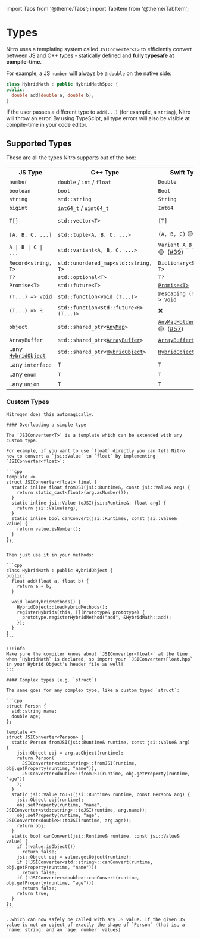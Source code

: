 ---
---

import Tabs from '@theme/Tabs';
import TabItem from '@theme/TabItem';

# Types

Nitro uses a templating system called `JSIConverter<T>` to efficiently convert between JS and C++ types - statically defined and **fully typesafe at compile-time**.

For example, a JS `number` will always be a `double` on the native side:

```cpp
class HybridMath : public HybridMathSpec {
public:
  double add(double a, double b);
}
```

If the user passes a different type to `add(...)` (for example, a `string`), Nitro will throw an error. By using TypeScipt, all type errors will also be visible at compile-time in your code editor.

## Supported Types

These are all the types Nitro supports out of the box:

<table>
  <tr>
    <th>JS Type</th>
    <th>C++ Type</th>
    <th>Swift Type</th>
    <th>Kotlin Type</th>
  </tr>

  <tr>
    <td><code>number</code></td>
    <td><code>double</code> / <code>int</code> / <code>float</code></td>
    <td><code>Double</code></td>
    <td><code>Double</code></td>
  </tr>
  <tr>
    <td><code>boolean</code></td>
    <td><code>bool</code></td>
    <td><code>Bool</code></td>
    <td><code>Boolean</code></td>
  </tr>
  <tr>
    <td><code>string</code></td>
    <td><code>std::string</code></td>
    <td><code>String</code></td>
    <td><code>String</code></td>
  </tr>
  <tr>
    <td><code>bigint</code></td>
    <td><code>int64_t</code> / <code>uint64_t</code></td>
    <td><code>Int64</code></td>
    <td><code>Long</code></td>
  </tr>
  <tr>
    <td><code>T[]</code></td>
    <td><code>std::vector&lt;T&gt;</code></td>
    <td><code>[T]</code></td>
    <td><code>Array&lt;T&gt;</code> / <code>PrimitiveArray</code></td>
  </tr>
  <tr>
    <td><code>[A, B, C, ...]</code></td>
    <td><code>std::tuple&lt;A, B, C, ...&gt;</code></td>
    <td><code>(A, B, C)</code> 🟡  (<a href="https://github.com/mrousavy/nitro/issues/38">#38</a>)</td>
    <td>❌</td>
  </tr>
  <tr>
    <td><code>A | B | C | ...</code></td>
    <td><code>std::variant&lt;A, B, C, ...&gt;</code></td>
    <td><code>Variant_A_B_C</code> 🟡  (<a href="https://github.com/mrousavy/nitro/issues/39">#39</a>)</td>
    <td>❌</td>
  </tr>
  <tr>
    <td><code>Record&lt;string, T&gt;</code></td>
    <td><code>std::unordered_map&lt;std::string, T&gt;</code></td>
    <td><code>Dictionary&lt;String, T&gt;</code></td>
    <td><code>Map&lt;String, T&gt;</code></td>
  </tr>
  <tr>
    <td><code>T?</code></td>
    <td><code>std::optional&lt;T&gt;</code></td>
    <td><code>T?</code></td>
    <td><code>T?</code></td>
  </tr>
  <tr>
    <td><code>Promise&lt;T&gt;</code></td>
    <td><code>std::future&lt;T&gt;</code></td>
    <td><code><a href="https://github.com/mrousavy/nitro/blob/main/packages/react-native-nitro-modules/ios/core/Promise.swift">Promise&lt;T&gt;</a></code></td>
    <td><code><a href="https://github.com/mrousavy/nitro/blob/main/packages/react-native-nitro-modules/android/src/main/java/com/margelo/nitro/core/Promise.kt">Promise&lt;T&gt;</a></code></td>
  </tr>
  <tr>
    <td><code>(T...) =&gt; void</code></td>
    <td><code>std::function&lt;void (T...)&gt;</code></td>
    <td><code>@escaping (T...) -&gt; Void</code></td>
    <td><code>(T...) -&gt; Unit</code></td>
  </tr>
  <tr>
    <td><code>(T...) =&gt; R</code></td>
    <td><code>std::function&lt;std::future&lt;R&gt; (T...)&gt;</code></td>
    <td>❌</td>
    <td>❌</td>
  </tr>
  <tr>
    <td><code>object</code></td>
    <td><code>std::shared_ptr&lt;<a href="https://github.com/mrousavy/nitro/blob/main/packages/react-native-nitro-modules/cpp/core/AnyMap.hpp">AnyMap</a>&gt;</code></td>
    <td><code><a href="https://github.com/mrousavy/nitro/blob/main/packages/react-native-nitro-modules/ios/core/AnyMapHolder.swift">AnyMapHolder</a></code> 🟡  (<a href="https://github.com/mrousavy/nitro/issues/57">#57</a>)</td>
    <td><code><a href="https://github.com/mrousavy/nitro/blob/main/packages/react-native-nitro-modules/android/src/main/java/com/margelo/nitro/core/AnyMap.kt">AnyMap</a></code></td>
  </tr>
  <tr>
    <td><code>ArrayBuffer</code></td>
    <td><code>std::shared_ptr&lt;<a href="https://github.com/mrousavy/nitro/blob/main/packages/react-native-nitro-modules/cpp/core/ArrayBuffer.hpp">ArrayBuffer</a>&gt;</code></td>
    <td><code><a href="https://github.com/mrousavy/nitro/blob/main/packages/react-native-nitro-modules/ios/core/ArrayBufferHolder.swift">ArrayBufferHolder</a></code></td>
    <td><code><a href="https://github.com/mrousavy/nitro/blob/main/packages/react-native-nitro-modules/android/src/main/java/com/margelo/nitro/core/ArrayBuffer.kt">ArrayBuffer</a></code></td>
  </tr>
  <tr>
    <td>..any <code><a href="https://github.com/mrousavy/nitro/blob/main/packages/react-native-nitro-modules/src/HybridObject.ts">HybridObject</a></code></td>
    <td><code>std::shared_ptr&lt;<a href="https://github.com/mrousavy/nitro/blob/main/packages/react-native-nitro-modules/cpp/core/HybridObject.hpp">HybridObject</a>&gt;</code></td>
    <td><code><a href="https://github.com/mrousavy/nitro/blob/main/packages/react-native-nitro-modules/ios/core/HybridObjectSpec.swift">HybridObjectSpec</a></code></td>
    <td><code><a href="https://github.com/mrousavy/nitro/blob/main/packages/react-native-nitro-modules/android/core/HybridObject.kt">HybridObject</a></code></td>
  </tr>
  <tr>
    <td>..any <code>interface</code></td>
    <td><code>T</code></td>
    <td><code>T</code></td>
    <td><code>T</code></td>
  </tr>
  <tr>
    <td>..any <code>enum</code></td>
    <td><code>T</code></td>
    <td><code>T</code></td>
    <td><code>T</code></td>
  </tr>
  <tr>
    <td>..any <code>union</code></td>
    <td><code>T</code></td>
    <td><code>T</code></td>
    <td><code>T</code></td>
  </tr>
</table>

### Custom Types

<Tabs groupId="nitrogen-or-not">
  <TabItem value="nitrogen" label="With Nitrogen" default>


    Nitrogen does this automagically.



  </TabItem>
  <TabItem value="manually" label="Manually">

    #### Overloading a simple type

    The `JSIConverter<T>` is a template which can be extended with any custom type.

    For example, if you want to use `float` directly you can tell Nitro how to convert a `jsi::Value` to `float` by implementing `JSIConverter<float>`:

    ```cpp
    template <>
    struct JSIConverter<float> final {
      static inline float fromJSI(jsi::Runtime&, const jsi::Value& arg) {
        return static_cast<float>(arg.asNumber());
      }
      static inline jsi::Value toJSI(jsi::Runtime&, float arg) {
        return jsi::Value(arg);
      }
      static inline bool canConvert(jsi::Runtime&, const jsi::Value& value) {
        return value.isNumber();
      }
    };
    ```

    Then just use it in your methods:

    ```cpp
    class HybridMath : public HybridObject {
    public:
      float add(float a, float b) {
        return a + b;
      }

      void loadHybridMethods() {
        HybridObject::loadHybridMethods();
        registerHybrids(this, [](Prototype& prototype) {
          prototype.registerHybridMethod("add", &HybridMath::add);
        });
      }
    }
    ```

    :::info
    Make sure the compiler knows about `JSIConverter<float>` at the time when `HybridMath` is declared, so import your `JSIConverter+Float.hpp` in your Hybrid Object's header file as well!
    :::

    #### Complex types (e.g. `struct`)

    The same goes for any complex type, like a custom typed `struct`:

    ```cpp
    struct Person {
      std::string name;
      double age;
    };

    template <>
    struct JSIConverter<Person> {
      static Person fromJSI(jsi::Runtime& runtime, const jsi::Value& arg) {
        jsi::Object obj = arg.asObject(runtime);
        return Person(
          JSIConverter<std::string>::fromJSI(runtime, obj.getProperty(runtime, "name")),
          JSIConverter<double>::fromJSI(runtime, obj.getProperty(runtime, "age"))
        );
      }
      static jsi::Value toJSI(jsi::Runtime& runtime, const Person& arg) {
        jsi::Object obj(runtime);
        obj.setProperty(runtime, "name", JSIConverter<std::string>::toJSI(runtime, arg.name));
        obj.setProperty(runtime, "age", JSIConverter<double>::toJSI(runtime, arg.age));
        return obj;
      }
      static bool canConvert(jsi::Runtime& runtime, const jsi::Value& value) {
        if (!value.isObject())
          return false;
        jsi::Object obj = value.getObject(runtime);
        if (!JSIConverter<std::string>::canConvert(runtime, obj.getProperty(runtime, "name")))
          return false;
        if (!JSIConverter<double>::canConvert(runtime, obj.getProperty(runtime, "age")))
          return false;
        return true;
      }
    };
    ```

    ..which can now safely be called with any JS value. If the given JS value is not an object of exactly the shape of `Person` (that is, a `name: string` and an `age: number` values)

  </TabItem>
</Tabs>
